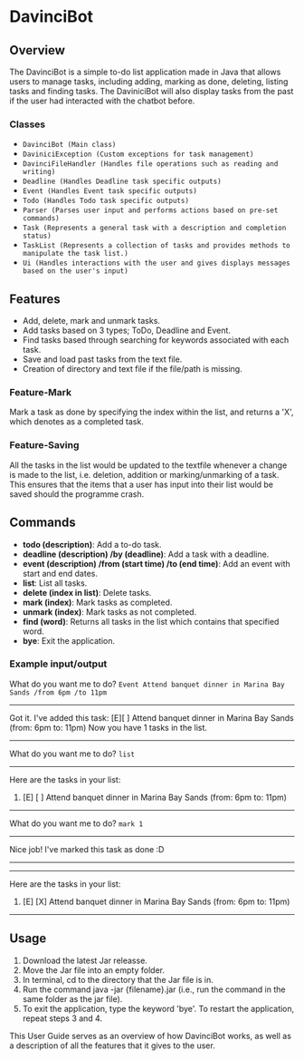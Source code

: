 # DavinciBot

## Overview 
The DavinciBot is a simple to-do list application made in Java that allows users to manage tasks, including adding, marking as done, deleting, listing tasks and finding tasks. The DaviniciBot will also display tasks from the past if the user had interacted with the chatbot before.

### Classes
- `DavinciBot (Main class)`
- `DaviniciException (Custom exceptions for task management)`
- `DavinciFileHandler (Handles file operations such as reading and writing)`
- `Deadline (Handles Deadline task specific outputs)`
- `Event (Handles Event task specific outputs)`
- `Todo (Handles Todo task specific outputs)`
- `Parser (Parses user input and performs actions based on pre-set commands)`
- `Task (Represents a general task with a description and completion status)`
- `TaskList (Represents a collection of tasks and provides methods to manipulate the task list.)`
- `Ui (Handles interactions with the user and gives displays messages based on the user's input)` 

## Features 
- Add, delete, mark and unmark tasks.
- Add tasks based on 3 types; ToDo, Deadline and Event.
- Find tasks based through searching for keywords associated with each task.
- Save and load past tasks from the text file.
- Creation of directory and text file if the file/path is missing.

### Feature-Mark

Mark a task as done by specifying the index within the list, and returns a 'X', which denotes as a completed task.

### Feature-Saving

All the tasks in the list would be updated to the textfile whenever a change is made to the list, i.e. deletion, addition or marking/unmarking of a task. This ensures that the items that a user has input into their list would be saved should the programme crash.

## Commands
- **todo (description)**: Add a to-do task.
- **deadline (description) /by (deadline)**: Add a task with a deadline.
- **event (description) /from (start time) /to (end time)**: Add an event with start and end dates.
- **list**: List all tasks.
- **delete (index in list)**: Delete tasks.
- **mark (index)**: Mark tasks as completed.
- **unmark (index)**: Mark tasks as not completed.
- **find (word)**: Returns all tasks in the list which contains that specified word.
- **bye**: Exit the application.

### Example input/output
What do you want me to do? `Event Attend banquet dinner in Marina Bay Sands /from 6pm /to 11pm`
____________________________________________________________
Got it. I've added this task:
[E][ ] Attend banquet dinner in Marina Bay Sands (from: 6pm to: 11pm)
Now you have 1 tasks in the list.
____________________________________________________________

What do you want me to do? `list`
____________________________________________________________
Here are the tasks in your list:
1. [E] [ ] Attend banquet dinner in Marina Bay Sands (from: 6pm to: 11pm)
____________________________________________________________

What do you want me to do? `mark 1`
____________________________________________________________
Nice job! I've marked this task as done :D
____________________________________________________________
____________________________________________________________
Here are the tasks in your list:
1. [E] [X] Attend banquet dinner in Marina Bay Sands (from: 6pm to: 11pm)
____________________________________________________________

## Usage
1. Download the latest Jar releasse.
2. Move the Jar file into an empty folder.
3. In terminal, cd to the directory that the Jar file is in.
4. Run the command java -jar {filename}.jar (i.e., run the command in the same folder as the jar file).
5. To exit the application, type the keyword 'bye'. To restart the application, repeat steps 3 and 4.

This User Guide serves as an overview of how DavinciBot works, as well as a description of all the features that it gives to the user.
